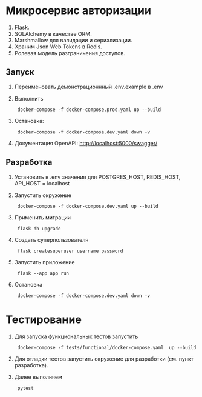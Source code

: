 # Микросервис авторизации

1. Flask.
2. SQLAlchemy в качестве ORM.
3. Marshmallow для валидации и сериализации.
4. Храним Json Web Tokens в Redis.
6. Ролевая модель разграничения доступов.

## Запуск

1. Переименовать демонстрационнный .env.example в .env
2. Выполнить

        docker-compose -f docker-compose.prod.yaml up --build

3. Остановка:

        docker-compose -f docker-compose.dev.yaml down -v

4. Документация OpenAPI: [http://localhost:5000/swagger/](http://localhost:5000/swagger/)

## Разработка

1. Установить в .env значения для POSTGRES_HOST, REDIS_HOST, API_HOST = localhost
2. Запустить окружение

        docker-compose -f docker-compose.dev.yaml up --build

3. Применить миграции

        flask db upgrade

4. Создать суперпользователя

        flask createsuperuser username password

5. Запустить приложение

        flask --app app run

6. Остановка

        docker-compose -f docker-compose.dev.yaml down -v


# Тестирование

1. Для запуска функциональных тестов запустить

        docker-compose -f tests/functional/docker-compose.yaml  up --build

2. Для отладки тестов запустить окружение для разработки (см. пункт разработка).

3. Далее выполняем

        pytest
